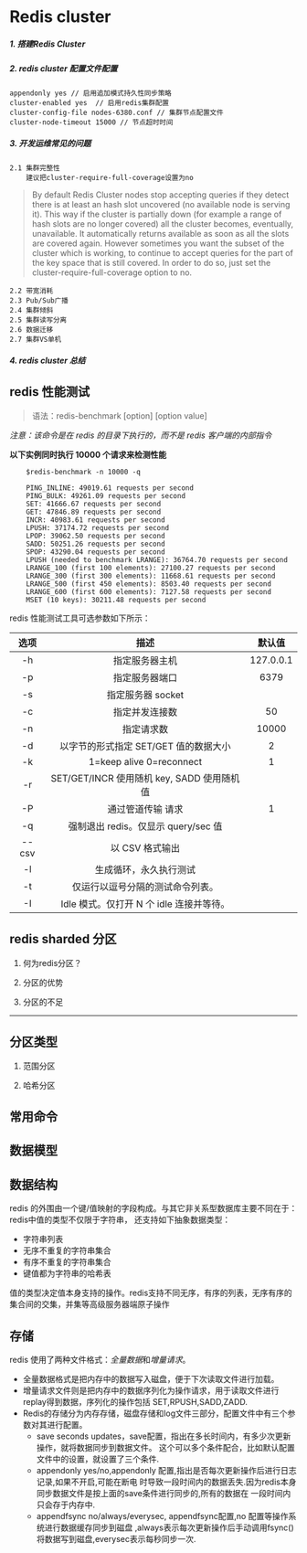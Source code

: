 # Redis cluster

##### 1. 搭建Redis Cluster


##### 2. redis cluster 配置文件配置
```
appendonly yes // 启用追加模式持久性同步策略  
cluster-enabled yes  // 启用redis集群配置  
cluster-config-file nodes-6380.conf // 集群节点配置文件  
cluster-node-timeout 15000 // 节点超时时间  
``` 

##### 3. 开发运维常见的问题
    2.1 集群完整性
        建议把cluster-require-full-coverage设置为no
   >By default Redis Cluster nodes stop accepting queries if they detect there
    is at least an hash slot uncovered (no available node is serving it).
    This way if the cluster is partially down (for example a range of hash slots
    are no longer covered) all the cluster becomes, eventually, unavailable.
    It automatically returns available as soon as all the slots are covered again. 
    However sometimes you want the subset of the cluster which is working,
    to continue to accept queries for the part of the key space that is still
    covered. In order to do so, just set the cluster-require-full-coverage
    option to no.
    
    2.2 带宽消耗
    2.3 Pub/Sub广播
    2.4 集群倾斜
    2.5 集群读写分离
    2.6 数据迁移
    2.7 集群VS单机


##### 4. redis cluster 总结


## redis 性能测试
> 语法：redis-benchmark [option] [option value]

*注意：该命令是在 redis 的目录下执行的，而不是 redis 客户端的内部指令*

**以下实例同时执行 10000 个请求来检测性能**
```
    $redis-benchmark -n 10000 -q
    
    PING_INLINE: 49019.61 requests per second
    PING_BULK: 49261.09 requests per second
    SET: 41666.67 requests per second
    GET: 47846.89 requests per second
    INCR: 40983.61 requests per second
    LPUSH: 37174.72 requests per second
    LPOP: 39062.50 requests per second
    SADD: 50251.26 requests per second
    SPOP: 43290.04 requests per second
    LPUSH (needed to benchmark LRANGE): 36764.70 requests per second
    LRANGE_100 (first 100 elements): 27100.27 requests per second
    LRANGE_300 (first 300 elements): 11668.61 requests per second
    LRANGE_500 (first 450 elements): 8503.40 requests per second
    LRANGE_600 (first 600 elements): 7127.58 requests per second
    MSET (10 keys): 30211.48 requests per second
```
redis 性能测试工具可选参数如下所示：  

| 选项 | 描述 | 默认值 |  
| :----:|:-----:|:----:|
| -h | 指定服务器主机 | 127.0.0.1 |
| -p | 指定服务器端口 | 6379 |
| -s | 指定服务器 socket | |
| -c | 指定并发连接数	 |50|
| -n | 指定请求数 | 10000 |
| -d | 以字节的形式指定 SET/GET 值的数据大小 |2 |
| -k | 1=keep alive 0=reconnect | 1 |
| -r | SET/GET/INCR 使用随机 key, SADD 使用随机值 | |
| -P | 通过管道传输 <numreq> 请求	 |1|
| -q |强制退出 redis。仅显示 query/sec 值 |  |
| --csv | 以 CSV 格式输出 | |
| -l | 生成循环，永久执行测试||
| -t | 仅运行以逗号分隔的测试命令列表。||
| -I | Idle 模式。仅打开 N 个 idle 连接并等待。||

## redis sharded 分区
1. 何为redis分区？

2. 分区的优势

3. 分区的不足

***
## 分区类型
1. 范围分区

2. 哈希分区

## 常用命令


## 数据模型


## 数据结构
redis 的外围由一个键/值映射的字段构成。与其它非关系型数据库主要不同在于：redis中值的类型不仅限于字符串，
还支持如下抽象数据类型：
 * 字符串列表
 * 无序不重复的字符串集合
 * 有序不重复的字符串集合
 * 键值都为字符串的哈希表      

值的类型决定值本身支持的操作。redis支持不同无序，有序的列表，无序有序的集合间的交集，并集等高级服务器端原子操作


## 存储
redis 使用了两种文件格式：*全量数据*和*增量请求*。
* 全量数据格式是把内存中的数据写入磁盘，便于下次读取文件进行加载。
* 增量请求文件则是把内存中的数据序列化为操作请求，用于读取文件进行replay得到数据，序列化的操作包括
SET,RPUSH,SADD,ZADD.
* Redis的存储分为内存存储，磁盘存储和log文件三部分，配置文件中有三个参数对其进行配置。
  * save seconds updates，save配置，指出在多长时间内，有多少次更新操作，就将数据同步到数据文件。
这个可以多个条件配合，比如默认配置文件中的设置，就设置了三个条件.
  * appendonly yes/no,appendonly 配置,指出是否每次更新操作后进行日志记录,如果不开启,可能在断电
  时导致一段时间内的数据丢失.因为redis本身同步数据文件是按上面的save条件进行同步的,所有的数据在
  一段时间内只会存于内存中.
  * appendfsync no/always/everysec, appendfsync配置,no 配置等操作系统进行数据缓存同步到磁盘
   ,always表示每次更新操作后手动调用fsync()将数据写到磁盘,everysec表示每秒同步一次.



